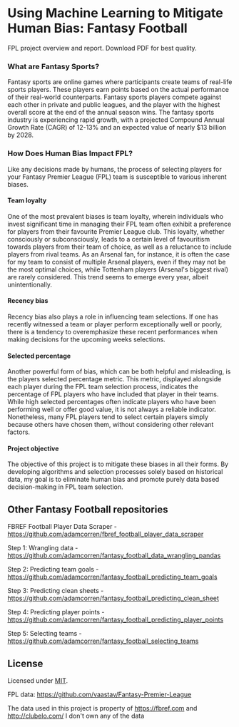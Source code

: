 # Using Machine Learning to Mitigate Human Bias: Fantasy Football
FPL project overview and report. Download PDF for best quality.

### What are Fantasy Sports?

Fantasy sports are online games where participants
create teams of real-life sports players. These players
earn points based on the actual performance of their
real-world counterparts. Fantasy sports players
compete against each other in private and public
leagues, and the player with the highest overall score at
the end of the annual season wins. The fantasy sports
industry is experiencing rapid growth, with a projected
Compound Annual Growth Rate (CAGR) of 12-13% and
an expected value of nearly $13 billion by 2028.

### How Does Human Bias Impact FPL?

Like any decisions made by humans, the process of
selecting players for your Fantasy Premier League (FPL)
team is susceptible to various inherent biases.

#### Team loyalty
One of the most prevalent biases is team loyalty,
wherein individuals who invest significant time in
managing their FPL team often exhibit a preference for
players from their favourite Premier League club. This
loyalty, whether consciously or subconsciously, leads to
a certain level of favouritism towards players from their
team of choice, as well as a reluctance to include
players from rival teams. As an Arsenal fan, for instance,
it is often the case for my team to consist of multiple
Arsenal players, even if they may not be the most
optimal choices, while Tottenham players (Arsenal's
biggest rival) are rarely considered. This trend seems to
emerge every year, albeit unintentionally.

#### Recency bias
Recency bias also plays a role in influencing team
selections. If one has recently witnessed a team or
player perform exceptionally well or poorly, there is a
tendency to overemphasize these recent performances
when making decisions for the upcoming weeks
selections.

#### Selected percentage
Another powerful form of bias, which can be both
helpful and misleading, is the players selected
percentage metric. This metric, displayed alongside
each player during the FPL team selection process,
indicates the percentage of FPL players who have
included that player in their teams. While high selected
percentages often indicate players who have been
performing well or offer good value, it is not always a
reliable indicator. Nonetheless, many FPL players tend
to select certain players simply because others have
chosen them, without considering other relevant
factors.

#### Project objective
The objective of this project is to mitigate these biases
in all their forms. By developing algorithms and
selection processes solely based on historical data, my
goal is to eliminate human bias and promote purely
data based decision-making in FPL team selection.

## Other Fantasy Football repositories

FBREF Football Player Data Scraper - https://github.com/adamcorren/fbref_football_player_data_scraper

Step 1: Wrangling data - https://github.com/adamcorren/fantasy_football_data_wrangling_pandas

Step 2: Predicting team goals - https://github.com/adamcorren/fantasy_football_predicting_team_goals

Step 3: Predicting clean sheets - https://github.com/adamcorren/fantasy_football_predicting_clean_sheet

Step 4: Predicting player points - https://github.com/adamcorren/fantasy_football_predicting_player_points

Step 5: Selecting teams - https://github.com/adamcorren/fantasy_football_selecting_teams


## License

Licensed under [MIT]((https://opensource.org/license/mit/)).

FPL data: https://github.com/vaastav/Fantasy-Premier-League

The data used in this project is property of https://fbref.com and http://clubelo.com/
I don't own any of the data
